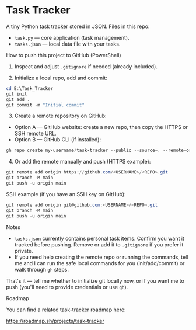 # Task Tracker

A tiny Python task tracker stored in JSON. Files in this repo:

- `task.py` — core application (task management).
- `tasks.json` — local data file with your tasks.

How to push this project to GitHub (PowerShell)

1. Inspect and adjust `.gitignore` if needed (already included).

2. Initialize a local repo, add and commit:

```powershell
cd E:\Task_Tracker
git init
git add .
git commit -m "Initial commit"
```

3. Create a remote repository on GitHub:

- Option A — GitHub website: create a new repo, then copy the HTTPS or SSH remote URL.
- Option B — GitHub CLI (if installed):

```powershell
gh repo create my-username/task-tracker --public --source=. --remote=origin --push
```

4. Or add the remote manually and push (HTTPS example):

```powershell
git remote add origin https://github.com/<USERNAME>/<REPO>.git
git branch -M main
git push -u origin main
```

SSH example (if you have an SSH key on GitHub):

```powershell
git remote add origin git@github.com:<USERNAME>/<REPO>.git
git branch -M main
git push -u origin main
```

Notes

- `tasks.json` currently contains personal task items. Confirm you want it tracked before pushing. Remove or add it to `.gitignore` if you prefer it private.
- If you need help creating the remote repo or running the commands, tell me and I can run the safe local commands for you (init/add/commit) or walk through `gh` steps.

That's it — tell me whether to initialize git locally now, or if you want me to push (you'll need to provide credentials or use `gh`).

Roadmap

You can find a related task-tracker roadmap here:

https://roadmap.sh/projects/task-tracker
